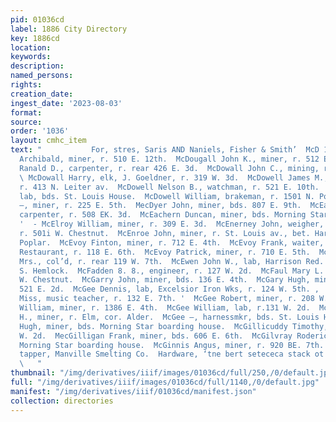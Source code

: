 ```yaml
---
pid: 01036cd
label: 1886 City Directory
key: 1886cd
location: 
keywords: 
description: 
named_persons: 
rights: 
creation_date: 
ingest_date: '2023-08-03'
format: 
source: 
order: '1036'
layout: cmhc_item
text: "           For, stres, Saris AND Naniels, Fisher & Smith’  McD 176 McG     McDougall
  Archibald, miner, r. 510 E. 12th.  McDougall John K., miner, r. 512 E. 5th.  McDougall
  Ranald D., carpenter, r. rear 426 E. 3d.  McDowall John C., mining, r. 319 W. 3d.
  \ McDowall Harry, elk, J. Goeldner, r. 319 W. 3d.  McDowell James M., dairyman,
  r. 413 N. Leiter av.  McDowell Nelson B., watchman, r. 521 E. 10th.  McDowell Thomas,
  lab, bds. St. Louis House.  McDowell William, brakeman, r. 1501 N. Poplar.  McDowell
  —, miner, r. 225 E. 5th.  MecDyer John, miner, bds. 807 E. 9th.  McEachern Daniel,
  carpenter, r. 508 EK. 3d.  McEachern Duncan, miner, bds. Morning Star boarding house.
  '  - McElroy William, miner, r. 309 E. 3d.  McEnerney John, weigher, American Smelter,
  r. 501i W. Chestnut.  McEnroe John, miner, r. St. Louis av., bet. Harrison av. and
  Poplar.  McEvoy Finton, miner, r. 712 E. 4th.  McEvoy Frank, waiter, Merchants’
  Restaurant, r. 118 E. 6th.  McEvoy Patrick, miner, r. 710 E. 5th.  McEwen Joanna
  Mrs., col’d, r. rear 119 W. 7th.  McEwen John W., lab, Harrison Red. Wks, r. 130
  S. Hemlock.  McFadden 8. 8., engineer, r. 127 W. 2d.  McFaul Mary L. Miss, r. 514
  W. Chestnut.  McGarry John, miner, bds. 136 E. 4th.  McGary Hugh, miner, r. rear
  521 E. 2d.  McGee Dennis, lab, Excelsior Iron Wks, r. 124 W. 5th. ,  McGee L. C.
  Miss, music teacher, r. 132 E. 7th. '  McGee Robert, miner, r. 208 W. 2d. ,  McGee
  William, miner, r. 1386 E. 4th.  McGee William, lab, r.131 W. 2d.  McGee William
  H., miner, r. Elm, cor. Alder.  McGee —, harnessmkr, bds. St. Louis House.  McGeon
  Hugh, miner, bds. Morning Star boarding house.  McGillicuddy Timothy, lab, r. 423
  W. 2d.  MecGilligan Frank, miner, bds. 606 E. 6th.  McGilvray Roderick, miner, bds.
  Morning Star boarding house.  McGinnis Angus, miner, r. 920 BE. 7th.  McGinnis John,
  tapper, Manville Smelting Co.  Hardware, ‘tne bert setececa stack ot Marsh & Eaton’s
  \   "
thumbnail: "/img/derivatives/iiif/images/01036cd/full/250,/0/default.jpg"
full: "/img/derivatives/iiif/images/01036cd/full/1140,/0/default.jpg"
manifest: "/img/derivatives/iiif/01036cd/manifest.json"
collection: directories
---
```

